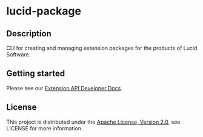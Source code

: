 # lucid-package

## Description

CLI for creating and managing extension packages for the products of Lucid Software.

## Getting started

Please see our [Extension API Developer Docs](https://developer.lucid.co/extension-api/#lucid-extension-api).

## License

This project is distributed under the
[Apache License, Version 2.0](http://www.apache.org/licenses/LICENSE-2.0),
see LICENSE for more information.
